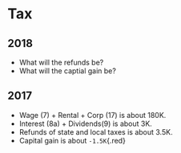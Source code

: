 # Tax

## 2018

- What will the refunds be?
- What will the captial gain be?

## 2017

- Wage (7) + Rental + Corp (17)  is about 180K. 
- Interest (8a) + Dividends(9) is about 3K.
- Refunds of state and local taxes is about 3.5K.
- Capital gain is about `-1.5K`{.red}